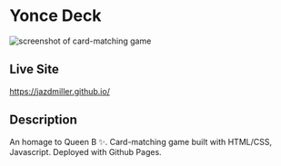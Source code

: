 # Yonce Deck
![screenshot of card-matching game](https://github.com/jazdmiller/jazdmiller.github.io/assets/90724224/6a756336-5adb-49d7-b4ca-025de5b02411)


## Live Site
https://jazdmiller.github.io/

## Description
An homage to Queen B ✨. Card-matching game built with HTML/CSS, Javascript. Deployed with Github Pages.


